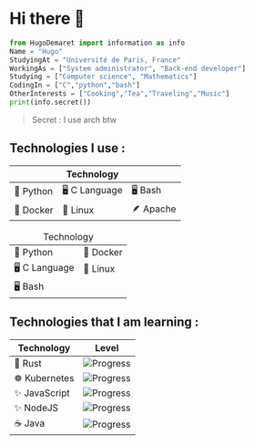 <h1> Hi there 👋 </h1>

```python
from HugoDemaret import information as info
Name = "Hugo"
StudyingAt = "Université de Paris, France"
WorkingAs = ["System administrator", "Back-end developer"]
Studying = ["Computer science", "Mathematics"]
CodingIn = ["C","python","bash"]
OtherInterests = ["Cooking","Tea","Traveling","Music"]
print(info.secret())
```
> Secret : I use arch btw

<h2>Technologies I use :</h2>

|           | Technology |                      |
| ------------- | ------------- |--------------|
| 🐍 Python  | 🖥️ C Language |      🖥️ Bash    |
| 🐳 Docker  | 🐧 Linux  |  🪶 Apache   |

<table>
    <thead>
      <tr>
          <td colspan="2" align="center">Technology</td>
      </tr>
    </thead>
    <tr>
        <td>🐍 Python</td>
        <td>🐳 Docker</td>
    </tr>
    <tr>
        <td>🖥 C Language</td>
        <td>🐧 Linux</td>
    </tr>
    <tr>
        <td>🖥 Bash</td>
        <td></td>
    </tr>
</table>

<h2>Technologies that I am learning :</h2>

| Technology  | Level |
| ------------- | ------------- |
| 🦀 Rust  | ![Progress](https://progress-bar.dev/33/) |
| ☸ Kubernetes | ![Progress](https://progress-bar.dev/25/) |
| ✨ JavaScript |![Progress](https://progress-bar.dev/25/) |
| ✨ NodeJS| ![Progress](https://progress-bar.dev/50/)|
| ☕ Java |![Progress](https://progress-bar.dev/25/)|

